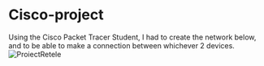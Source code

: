 # Cisco-project
Using the Cisco Packet Tracer Student, I had to create the network below, and to be able to make a connection between whichever 2 devices.
![ProiectRetele](https://user-images.githubusercontent.com/93967638/227369772-798a0a58-af10-4988-8470-6d5146710cea.jpg)
